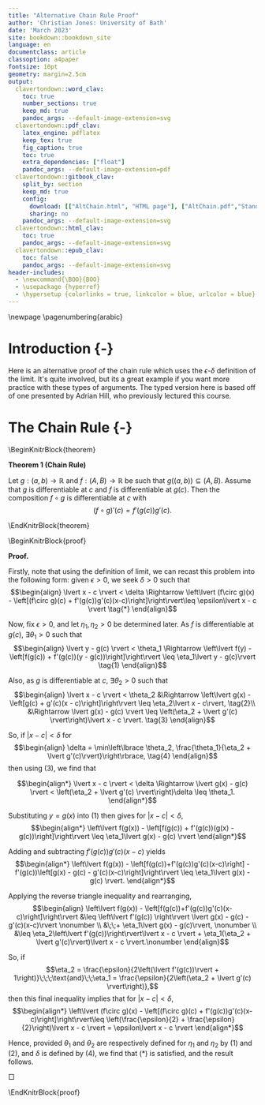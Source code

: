 ```yaml
---
title: "Alternative Chain Rule Proof"
author: 'Christian Jones: University of Bath'
date: 'March 2023'
site: bookdown::bookdown_site
language: en
documentclass: article
classoption: a4paper
fontsize: 10pt
geometry: margin=2.5cm
output:
  clavertondown::word_clav:
    toc: true
    number_sections: true
    keep_md: true
    pandoc_args: --default-image-extension=svg
  clavertondown::pdf_clav:
    latex_engine: pdflatex
    keep_tex: true
    fig_caption: true
    toc: true
    extra_dependencies: ["float"]
    pandoc_args: --default-image-extension=pdf
  clavertondown::gitbook_clav:
    split_by: section
    keep_md: true
    config:
      download: [["AltChain.html", "HTML page"], ["AltChain.pdf","Standard print PDF"], ["AltChainClear.pdf","Clear print PDF"], ["AltChainLarge.pdf","Large print PDF"], ["AltChain.docx","Accessible Word document"], ["AltChain.epub","Accessible EPub book" ]]
      sharing: no
    pandoc_args: --default-image-extension=svg
  clavertondown::html_clav:
    toc: true
    pandoc_args: --default-image-extension=svg
  clavertondown::epub_clav:
    toc: false
    pandoc_args: --default-image-extension=svg
header-includes:
  - \newcommand{\BOO}{BOO}
  - \usepackage {hyperref}
  - \hypersetup {colorlinks = true, linkcolor = blue, urlcolor = blue}
---
```

<!-- This is needed since I am working with svg files from mathcha.io. It converts the graphics files to something that can be used in the pdf files. Code taken from https://stackoverflow.com/questions/50165404/how-to-make-a-pdf-using-bookdown-including-svg-images/56044642#56044642 -->

\newpage
\pagenumbering{arabic}

# Introduction {-}
Here is an alternative proof of the chain rule which uses the $\epsilon$-$\delta$ definition of the limit. It's quite involved, but its a great example if you want more practice with these types of arguments. The typed version here is based off of one presented by Adrian Hill, who previously lectured this course.

# The Chain Rule {-}
\BeginKnitrBlock{theorem}<div class="bookdown-theorem" custom-style="TheoremStyleUpright" id="thm:thm1"><span class="thm:thm1" custom-style="NameStyle"><strong><span id="thm:thm1"></span>Theorem 1   (Chain Rule) </strong></span><p>Let $g:(a,b) \to \mathbb{R}$ and $f:(A,B) \to \mathbb{R}$ be such that $g\left((a,b)\right) \subseteq (A,B).$ Assume that $g$ is differentiable at $c$ and $f$ is differentiable at $g(c)$. Then the composition $f\circ g$ is differentiable at $c$ with $$\left(f\circ g\right)'(c) = f'\left(g(c)\right)g'(c).$$</p></div>\EndKnitrBlock{theorem}

\BeginKnitrBlock{proof}<div class="bookdown-proof" custom-style="ProofStyle"><span class="proof" custom-style="NameStyle"><strong>Proof. </strong></span> <p>Firstly, note that using the definition of limit, we can recast this problem into the following form: given $\epsilon > 0$, we seek $\delta > 0$ such that
$$\begin{align}
\lvert x - c \rvert < \delta \Rightarrow \left\lvert (f\circ g)(x) - \left[(f\circ g)(c) + f'(g(c))g'(c)(x-c)\right]\right\rvert\leq \epsilon\lvert x - c \rvert \tag{*}
\end{align}$$

Now, fix $\epsilon > 0$, and let $\eta_1, \eta_2 > 0$ be determined later. As $f$ is differentiable at $g(c)$, $\exists \theta_1>0$ such that
$$\begin{align}
\lvert y - g(c) \rvert < \theta_1 \Rightarrow \left\lvert f(y) - \left[f(g(c)) + f'(g(c))(y - g(c))\right]\right\rvert \leq \eta_1\lvert y - g(c)\rvert \tag{1}
\end{align}$$

Also, as $g$ is differentiable at $c$, $\exists \theta_2 > 0$ such that
$$\begin{align}
\lvert x - c \rvert < \theta_2 &\Rightarrow \left\lvert g(x) - \left[g(c) + g'(c)(x - c)\right]\right\rvert \leq \eta_2\lvert x - c\rvert, \tag{2}\\
&\Rightarrow \lvert g(x) - g(c) \rvert \leq \left(\eta_2 + \lvert g'(c) \rvert\right)\lvert x - c \rvert. \tag{3}
\end{align}$$

So, if $\lvert x - c \rvert < \delta$ for
$$\begin{align}
\delta = \min\left\lbrace \theta_2, \frac{\theta_1}{\eta_2 + \lvert g'(c)\rvert}\right\rbrace, \tag{4}
\end{align}$$
then using (3), we find that

$$\begin{align*}
\lvert x - c \rvert < \delta \Rightarrow \lvert g(x) - g(c) \rvert < \left(\eta_2 + \lvert g'(c) \rvert\right)\delta \leq \theta_1.
\end{align*}$$

Substituting $y = g(x)$ into (1) then gives for $\lvert x - c \rvert < \delta$,
$$\begin{align*}
\left\lvert f(g(x)) - \left[f(g(c)) + f'(g(c))(g(x) - g(c))\right]\right\rvert \leq \eta_1\lvert g(x) - g(c) \rvert
\end{align*}$$

Adding and subtracting $f'(g(c))g'(c)(x-c)$ yields
$$\begin{align*}
\left\lvert f(g(x)) - \left[f(g(c))+f'(g(c))g'(c)(x-c)\right] - f'(g(c))\left[g(x) - g(c) - g'(c)(x-c)\right]\right\rvert \leq \eta_1\lvert g(x) - g(c) \rvert.
\end{align*}$$

Applying the reverse triangle inequality and rearranging,
$$\begin{align}
\left\lvert f(g(x)) - \left[f(g(c))+f'(g(c))g'(c)(x-c)\right]\right\rvert &\leq \left\lvert f'(g(c)) \right\rvert \lvert g(x) - g(c) - g'(c)(x-c)\rvert \nonumber \\
&\;\;+ \eta_1\lvert g(x) - g(c)\rvert, \nonumber \\
&\leq \eta_2\left\lvert f'(g(c))\right\rvert\lvert x - c \rvert + \eta_1(\eta_2 + \lvert g'(c)\rvert)\lvert x - c \rvert.\nonumber
\end{align}$$

So, if $$\eta_2 = \frac{\epsilon}{2\left(\lvert f'(g(c))\rvert + 1\right)}\;\;\;\text{and}\;\;\eta_1 = \frac{\epsilon}{2\left(\eta_2 + \lvert g'(c) \rvert\right)},$$ then this final inequality implies that for $\lvert x - c \rvert < \delta$,
$$\begin{align*}
\left\lvert (f\circ g)(x) - \left[(f\circ g)(c) + f'(g(c))g'(c)(x-c)\right]\right\rvert\leq \left(\frac{\epsilon}{2} + \frac{\epsilon}{2}\right)\lvert x - c \rvert = \epsilon\lvert x - c \rvert
\end{align*}$$

Hence, provided $\theta_1$ and $\theta_2$ are respectively defined for $\eta_1$ and $\eta_2$ by (1) and (2), and $\delta$ is defined by (4), we find that (*) is satisfied, and the result follows.</p><p>&squ;</p></div>\EndKnitrBlock{proof}

<!--<details open>
<summary>Want to ruin the surprise?</summary>
<br>
Well, you asked for it!
</details>-->

<!--chapter:end:index.Rmd-->

